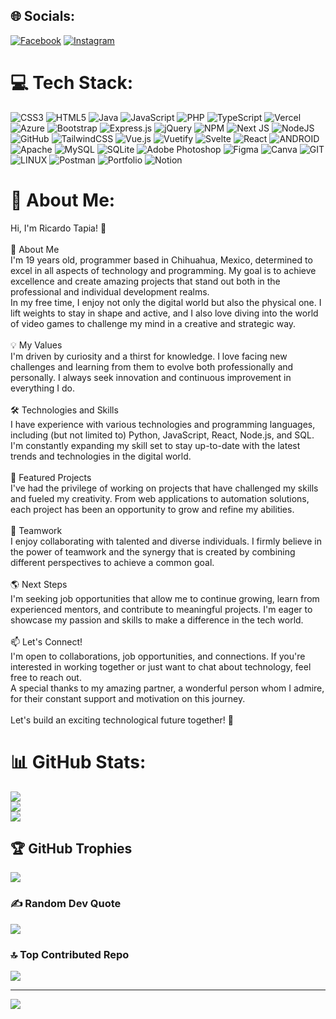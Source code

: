 ## 🌐 Socials:
[![Facebook](https://img.shields.io/badge/Facebook-%231877F2.svg?logo=Facebook&logoColor=white)](https://facebook.com/https://www.facebook.com/ricardo.tapia.3150?mibextid=ZbWKwL) [![Instagram](https://img.shields.io/badge/Instagram-%23E4405F.svg?logo=Instagram&logoColor=white)](https://instagram.com/https://instagram.com/ricardotapia_19?igshid=OGQ5ZDc2ODk2ZA==) 

# 💻 Tech Stack:
![CSS3](https://img.shields.io/badge/css3-%231572B6.svg?style=flat&logo=css3&logoColor=white) ![HTML5](https://img.shields.io/badge/html5-%23E34F26.svg?style=flat&logo=html5&logoColor=white) ![Java](https://img.shields.io/badge/java-%23ED8B00.svg?style=flat&logo=java&logoColor=white) ![JavaScript](https://img.shields.io/badge/javascript-%23323330.svg?style=flat&logo=javascript&logoColor=%23F7DF1E) ![PHP](https://img.shields.io/badge/php-%23777BB4.svg?style=flat&logo=php&logoColor=white) ![TypeScript](https://img.shields.io/badge/typescript-%23007ACC.svg?style=flat&logo=typescript&logoColor=white) ![Vercel](https://img.shields.io/badge/vercel-%23000000.svg?style=flat&logo=vercel&logoColor=white) ![Azure](https://img.shields.io/badge/azure-%230072C6.svg?style=flat&logo=azure-devops&logoColor=white) ![Bootstrap](https://img.shields.io/badge/bootstrap-%23563D7C.svg?style=flat&logo=bootstrap&logoColor=white) ![Express.js](https://img.shields.io/badge/express.js-%23404d59.svg?style=flat&logo=express&logoColor=%2361DAFB) ![jQuery](https://img.shields.io/badge/jquery-%230769AD.svg?style=flat&logo=jquery&logoColor=white) ![NPM](https://img.shields.io/badge/NPM-%23000000.svg?style=flat&logo=npm&logoColor=white) ![Next JS](https://img.shields.io/badge/Next-black?style=flat&logo=next.js&logoColor=white) ![NodeJS](https://img.shields.io/badge/node.js-6DA55F?style=flat&logo=node.js&logoColor=white) ![GitHub](https://img.shields.io/badge/GitHub-%23121011.svg?style=flat&logo=github&logoColor=white) ![TailwindCSS](https://img.shields.io/badge/tailwindcss-%2338B2AC.svg?style=flat&logo=tailwind-css&logoColor=white) ![Vue.js](https://img.shields.io/badge/vuejs-%2335495e.svg?style=flat&logo=vuedotjs&logoColor=%234FC08D) ![Vuetify](https://img.shields.io/badge/Vuetify-1867C0?style=flat&logo=vuetify&logoColor=AEDDFF) ![Svelte](https://img.shields.io/badge/svelte-%23f1413d.svg?style=flat&logo=svelte&logoColor=white) ![React](https://img.shields.io/badge/react-%2320232a.svg?style=flat&logo=react&logoColor=%2361DAFB) ![ANDROID](https://img.shields.io/badge/android-%2320232a.svg?style=flat&logo=android&logoColor=%a4c639) ![Apache](https://img.shields.io/badge/apache-%23D42029.svg?style=flat&logo=apache&logoColor=white) ![MySQL](https://img.shields.io/badge/mysql-%2300f.svg?style=flat&logo=mysql&logoColor=white) ![SQLite](https://img.shields.io/badge/sqlite-%2307405e.svg?style=flat&logo=sqlite&logoColor=white) ![Adobe Photoshop](https://img.shields.io/badge/adobephotoshop-%2331A8FF.svg?style=flat&logo=adobephotoshop&logoColor=white) 	![Figma](https://img.shields.io/badge/figma-%23F24E1E.svg?style=flat&logo=figma&logoColor=white) ![Canva](https://img.shields.io/badge/Canva-%2300C4CC.svg?style=flat&logo=Canva&logoColor=white) ![GIT](https://img.shields.io/badge/Git-fc6d26?style=flat&logo=git&logoColor=white) ![LINUX](https://img.shields.io/badge/Linux-FCC624?style=flat&logo=linux&logoColor=black) ![Postman](https://img.shields.io/badge/Postman-FF6C37?style=flat&logo=postman&logoColor=white) ![Portfolio](https://img.shields.io/badge/Portfolio-%23000000.svg?style=flat&logo=firefox&logoColor=#FF7139) ![Notion](https://img.shields.io/badge/Notion-%23000000.svg?style=flat&logo=notion&logoColor=white)

# 💫 About Me:
Hi, I'm Ricardo Tapia! 👋<br><br>🚀 About Me<br>I'm 19 years old, programmer based in Chihuahua, Mexico, determined to excel in all aspects of technology and programming. My goal is to achieve excellence and create amazing projects that stand out both in the professional and individual development realms.<br>In my free time, I enjoy not only the digital world but also the physical one. I lift weights to stay in shape and active, and I also love diving into the world of video games to challenge my mind in a creative and strategic way.<br><br>💡 My Values<br>I'm driven by curiosity and a thirst for knowledge. I love facing new challenges and learning from them to evolve both professionally and personally. I always seek innovation and continuous improvement in everything I do.<br><br>🛠️ Technologies and Skills<br>I have experience with various technologies and programming languages, including (but not limited to) Python, JavaScript, React, Node.js, and SQL. I'm constantly expanding my skill set to stay up-to-date with the latest trends and technologies in the digital world.<br><br>🌟 Featured Projects<br>I've had the privilege of working on projects that have challenged my skills and fueled my creativity. From web applications to automation solutions, each project has been an opportunity to grow and refine my abilities.<br><br>👥 Teamwork<br>I enjoy collaborating with talented and diverse individuals. I firmly believe in the power of teamwork and the synergy that is created by combining different perspectives to achieve a common goal.<br><br>🌎 Next Steps<br>I'm seeking job opportunities that allow me to continue growing, learn from experienced mentors, and contribute to meaningful projects. I'm eager to showcase my passion and skills to make a difference in the tech world.<br><br>📫 Let's Connect!<br>I'm open to collaborations, job opportunities, and connections. If you're interested in working together or just want to chat about technology, feel free to reach out.<br>A special thanks to my amazing partner, a wonderful person whom I admire, for their constant support and motivation on this journey.<br><br>Let's build an exciting technological future together! 🌌

# 📊 GitHub Stats:
![](https://github-readme-stats.vercel.app/api?username=Ricwolf19&theme=tokyonight&hide_border=false&include_all_commits=false&count_private=false)<br/>
![](https://github-readme-streak-stats.herokuapp.com/?user=Ricwolf19&theme=tokyonight&hide_border=false)<br/>
![](https://github-readme-stats.vercel.app/api/top-langs/?username=Ricwolf19&theme=tokyonight&hide_border=false&include_all_commits=false&count_private=false&layout=compact)

## 🏆 GitHub Trophies
![](https://github-profile-trophy.vercel.app/?username=Ricwolf19&theme=matrix&no-frame=false&no-bg=false&margin-w=4)

### ✍️ Random Dev Quote
![](https://quotes-github-readme.vercel.app/api?type=vetical&theme=tokyonight)

### 🔝 Top Contributed Repo
![](https://github-contributor-stats.vercel.app/api?username=Ricwolf19&limit=5&theme=algolia&combine_all_yearly_contributions=true)

---
[![](https://visitcount.itsvg.in/api?id=Ricwolf19&icon=8&color=2)](https://visitcount.itsvg.in)

<!-- Proudly created with GPRM ( https://gprm.itsvg.in ) -->
